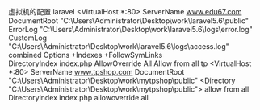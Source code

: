 虚拟机的配置
laravel
<VirtualHost *:80>
    ServerName www.edu67.com
    DocumentRoot  "C:\Users\Administrator\Desktop\work\laravel5.6\public"
	ErrorLog "C:\Users\Administrator\Desktop\work\laravel5.6\logs\error.log"
	CustomLog "C:\Users\Administrator\Desktop\work\laravel5.6\logs\access.log" combined
    <Directory />
        Options +Indexes +FollowSymLinks  
        DirectoryIndex index.php
        AllowOverride All
        Allow from all
    </Directory>
</VirtualHost>
tp
<VirtualHost *:80>
    ServerName www.tpshop.com
    DocumentRoot "C:\Users\Administrator\Desktop\work\mytpshop\public"
    <Directory "C:\Users\Administrator\Desktop\work\mytpshop\public">
    allow from all
    Directoryindex index.php
    allowoverride all 
    </Directory>
</VirtualHost>